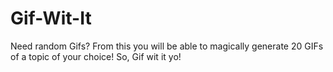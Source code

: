 # Gif-Wit-It
Need random Gifs? From this you will be able to magically generate 20 GIFs of a topic of your choice! So, Gif wit it yo!
